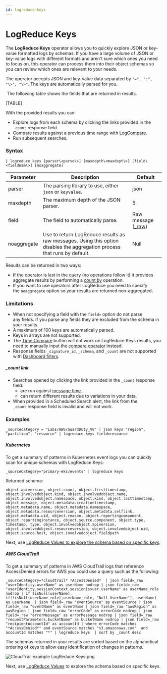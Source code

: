 ```yaml
---
id: logreduce-keys
---
```


# LogReduce Keys

The **LogReduce Keys** operator allows you to quickly explore JSON or
key-value formatted logs by schemas. If you have a large volume of JSON
or key-value logs with different formats and aren't sure which ones you
need to focus on, this operator can process them into their object
schemas so you can review which ones are relevant to your needs.

The operator accepts JSON and key-value data separated
by `"=", ":", "\>", "\>"`. The keys are automatically parsed for you. 

 The following table shows the fields that are returned in results.

[TABLE]

With the provided results you can:

* Explore logs from each schema by clicking the links provided in the
    `_count` response field.
* Compare results against a previous time range with
    [LogCompare](../LogCompare.md "LogCompare").
* Run subsequent searches.

### Syntax

`| logreduce keys [parser\<parse\>] [maxdepth\<maxdept\>] [field\<fieldnam\>] [noaggregate]`

| Parameter   | Description                                                                                                               | Default                                                                                                  |
|-------------|---------------------------------------------------------------------------------------------------------------------------|----------------------------------------------------------------------------------------------------------|
| parser      | The parsing library to use, either `json` or `keyvalue`.                                                                  | json                                                                                                     |
| maxdepth    | The maximum depth of the JSON parser.                                                                                     | 5                                                                                                        |
| field       | The field to automatically parse.                                                                                         | Raw message ([\_raw](../Get-Started-with-Search/Search-Basics/Built-in-Metadata.md "Built-in Metadata")) |
| noaggregate | Use to return LogReduce results as raw messages. Using this option disables the aggregation process that runs by default. | Null                                                                                                     |

Results can be returned in two ways:

* If the operator is last in the query (no operations follow it) it
    provides aggregate results by performing a [count
    by](../Search-Query-Language/aaGroup/count,-count-distinct,-and-count-frequent.md "count, count_distinct, and count_frequent")
    operation.
* If you want to use operators after LogReduce you need to specify
    the `noaggregate` option so your results are
    returned non-aggregated.

### Limitations

* When not specifying a field with the `field=` option do not parse
    any fields. If you parse any fields they are excluded from the
    schema in your results. 
* A maximum of 100 keys are automatically parsed.
* Keys in arrays are not supported.
* The [Time Compare](../Time-Compare.md "Time Compare") button will
    not work on LogReduce Keys results, you need to manually input the
    [compare
    operator](../Search-Query-Language/Search-Operators/Compare.md "Compare")
    instead.
* Response fields `_signature_id`, `_schema`, and `_count` are not
    supported with [Dashboard
    filters](../../Visualizations-and-Alerts/Dashboards/Use-Time-Ranges-and-Filters/05Use-Filters-in-Dashboards.md "Use Filters in Dashboards").

##### \_count link

* Searches opened by clicking the link provided in
    the `_count` response field:
    * are run against [message
        time](../Get-Started-with-Search/Search-Basics/Built-in-Metadata.md "Built-in Metadata").
    * can return different results due to variations in your data.
* When provided in a Scheduled Search alert, the link from the
    `_count` response field is invalid and will not work.

### Examples

`_sourcecategory = "Labs/AWS/GuardDuty_V8" | json keys "region", "partition", "resource" | logreduce keys field=resource`

##### Kubernetes

To get a summary of patterns in Kubernetes event logs you can quickly
scan for unique schemas with LogReduce Keys:

`_sourceCategory="primary-eks/events" | logreduce keys`

Returned schema:

`object.apiversion, object.count, object.firsttimestamp, object.involvedobject.kind, object.involvedobject.name, object.involvedobject.namespace, object.kind, object.lasttimestamp, object.message, object.metadata.creationtimestamp, object.metadata.name, object.metadata.namespace, object.metadata.resourceversion, object.metadata.selflink, object.metadata.uid, object.reason, object.reportingcomponent, object.reportinginstance, object.source.component, object.type, timestamp, type, object.involvedobject.apiversion, object.involvedobject.resourceversion, object.involvedobject.uid, object.source.host, object.involvedobject.fieldpath`

Next, use [LogReduce Values to explore the schema based on specific
keys](LogReduce_Values.md "LogReduce Values").

##### AWS CloudTrail

To get a summary of patterns in AWS CloudTrail logs that reference
AccessDenied errors for AWS you could use a query such as the following:

`_sourceCategory=*cloudtrail* *AccessDenied*  | json field=_raw "userIdentity.userName" as userName nodrop | json field=_raw "userIdentity.sessionContext.sessionIssuer.userName" as userName_role nodrop | if (isNull(userName), if(!isNull(userName_role),userName_role, "Null_UserName"), userName) as userName  | json field=_raw "eventSource" as eventSource | json field=_raw "eventName" as eventName | json field=_raw "awsRegion" as awsRegion | json field=_raw "errorCode" as errorCode nodrop | json field=_raw "errorMessage" as errorMessage nodrop | json field=_raw "requestParameters.bucketName" as bucketName nodrop | json field=_raw "recipientAccountId" as accountId | where errorCode matches "*AccessDenied*" and eventSource matches "s3.amazonaws.com"  and accountId matches "*" | logreduce keys  | sort by _count desc`

The schemas returned in your results are sorted based on the
alphabetical ordering of keys to allow easy identification of changes in
patterns.

![CloudTrail example LogReduce
Keys.png](../static/img/Behavior_Insights/LogReduce_Keys/CloudTrail-example-LogReduce-Keys.png)

Next, use [LogReduce Values](LogReduce_Values.md "LogReduce Values") to
explore the schema based on specific keys.
